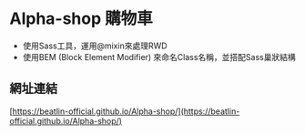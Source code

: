 # Alpha-shop 購物車

* 使用Sass工具，運用@mixin來處理RWD
* 使用BEM (Block Element Modifier) 來命名Class名稱，並搭配Sass巢狀結構

## 網址連結

[https://beatlin-official.github.io/Alpha-shop/](https://beatlin-official.github.io/Alpha-shop/)
